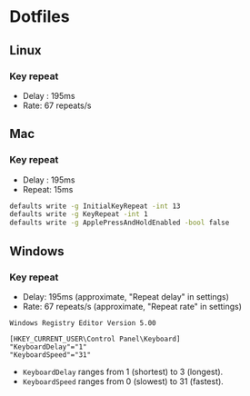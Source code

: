 # Dotfiles

## Linux

### Key repeat

 - Delay :  195ms
 - Rate:  67 repeats/s

## Mac

### Key repeat

 - Delay :  195ms
 - Repeat:   15ms

```bash
defaults write -g InitialKeyRepeat -int 13
defaults write -g KeyRepeat -int 1
defaults write -g ApplePressAndHoldEnabled -bool false
```

## Windows

### Key repeat

 - Delay: 195ms (approximate, "Repeat delay" in settings)
 - Rate: 67 repeats/s (approximate, "Repeat rate" in settings)

```reg
Windows Registry Editor Version 5.00

[HKEY_CURRENT_USER\Control Panel\Keyboard]
"KeyboardDelay"="1"
"KeyboardSpeed"="31"
```

- `KeyboardDelay` ranges from 1 (shortest) to 3 (longest).
- `KeyboardSpeed` ranges from 0 (slowest) to 31 (fastest).
